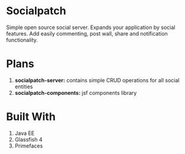 <h1>Socialpatch</h1>

Simple open source social server. Expands your application by social features.
Add easily commenting, post wall, share and notification functionality. 


<h1>Plans</h1>

<ol>
<li><strong>socialpatch-server:</strong> contains simple CRUD operations for all social entities</li>
<li><strong>socialpatch-components:</strong> jsf components library</li>
</ol>



<h1>Built With</h1>

<ol>
<li>Java EE</li>
<li>Glassfish 4</li>
<li>Primefaces</li>
</ol>

